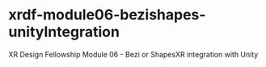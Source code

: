 # xrdf-module06-bezishapes-unityIntegration
XR Design Fellowship Module 06 - Bezi or ShapesXR integration with Unity
